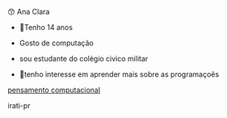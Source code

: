 😙 Ana Clara

- 🤡Tenho 14 anos

- Gosto de computação

- sou estudante do colégio civico militar  

- 👾tenho interesse em aprender mais sobre as programaçoẽs

[pensamento computacional](https://pt.wikipedia.org/wiki/Pensamento_computacional)

irati-pr







